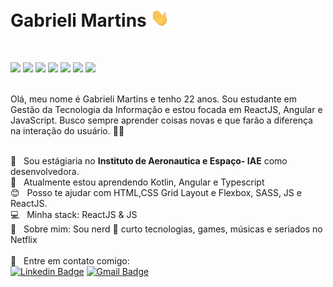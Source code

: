 
# Gabrieli Martins <img src="https://raw.githubusercontent.com/ABSphreak/ABSphreak/master/gifs/Hi.gif" width="30px">
&nbsp;

<code><img width="10%" src="https://www.vectorlogo.zone/logos/w3_html5/w3_html5-ar21.svg"></code>
<code><img width="10%" src="https://www.vectorlogo.zone/logos/netlifyapp_watercss/netlifyapp_watercss-ar21.svg"></code>
<code><img width="10%" src="https://www.vectorlogo.zone/logos/sass-lang/sass-lang-ar21.svg"></code>
<code><img width="10%" src="https://www.vectorlogo.zone/logos/reactjs/reactjs-ar21.svg"></code>
<code><img width="10%" src="https://www.vectorlogo.zone/logos/javascript/javascript-ar21.svg"></code>
<code><img width="10%" src="https://www.vectorlogo.zone/logos/angular/angular-ar21.svg"></code>
<code><img width="10%" src="https://www.vectorlogo.zone/logos/kotlinlang/kotlinlang-ar21.svg"></code>
<br/>
<br/>


Olá, meu nome é Gabrieli Martins e tenho 22 anos.
Sou estudante em Gestão da Tecnologia da Informação e estou focada em ReactJS, Angular e JavaScript. 
Busco sempre aprender coisas novas e que farão a diferença na interação do usuário. :man_technologist:

 
 <br/> :rocket:  &nbsp; Sou estágiaria no **Instituto de Aeronautica e Espaço- IAE** como desenvolvedora.
 <br/> :purple_heart: &nbsp; Atualmente estou aprendendo Kotlin, Angular e Typescript
 <br/> :blush: &nbsp; Posso te ajudar com HTML,CSS Grid Layout e Flexbox, SASS, JS e ReactJS. 
 <br/> :computer: &nbsp; Minha stack: ReactJS & JS 
 <br/> 💬  &nbsp; Sobre mim: Sou nerd :vulcan_salute: curto tecnologias, games, músicas e seriados no Netflix
 <br/>
 <br/>
 :email: &nbsp; Entre em contato comigo: <br/>
 [![Linkedin Badge](https://img.shields.io/badge/-GabrieliMartins-blue?style=flat-square&logo=Linkedin&logoColor=white&link=https://https://www.linkedin.com/in/gabrieli-martins-9881ab157/)](https://www.linkedin.com/in/gabrieli-martins-9881ab157/) 
[![Gmail Badge](https://img.shields.io/badge/-martins.gabrieli.07.almeida@gmail.com-c14438?style=flat-square&logo=Gmail&logoColor=white&link=mailto:martins.gabrieli.07.almeida@gmail.com)](mailto:martins.gabrieli.07.almeida@gmail.com)


